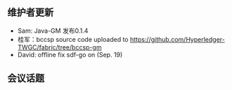 ## 维护者更新
- Sam: Java-GM 发布0.1.4
- 桂军：bccsp source code uploaded to https://github.com/Hyperledger-TWGC/fabric/tree/bccsp-gm
- David: offline fix sdf-go on (Sep. 19)
## 会议话题